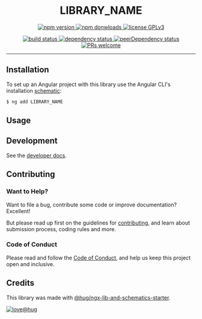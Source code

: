 <h1 align="center">
    LIBRARY_NAME
</h1>

<!-- edit:
<p align="center">
    <br>
    <a href="https://www.hug.ch/">
        <img src="https://www.hug.ch/sites/all/themes/interhug/img/logos/logo-hug.svg" alt="hug-logo" height="54px" />
    </a>
    <br><br>
    <i>Description of the library</i>
    <br><br>
</p>
-->

<p align="center">
    <a href="https://www.npmjs.com/package/LIBRARY_NAME">
        <img src="https://img.shields.io/npm/v/LIBRARY_NAME.svg?color=blue&logo=npm" alt="npm version" />
    </a>
    <a href="https://npmcharts.com/compare/LIBRARY_NAME?minimal=true">
        <img src="https://img.shields.io/npm/dw/LIBRARY_NAME.svg?color=blue&logo=npm" alt="npm donwloads" />
    </a>
    <a href="https://github.com/GITHUB_REPO_NAME/blob/master/LICENSE">
        <img src="https://img.shields.io/badge/license-GPLv3-ff69b4.svg" alt="license GPLv3" />
    </a>
</p>

<p align="center">
    <a href="https://github.com/GITHUB_REPO_NAME/actions?query=workflow:CI%20tests">
        <img src="https://github.com/GITHUB_REPO_NAME/workflows/CI%20tests/badge.svg" alt="build status" />
    </a>
    <a href="https://david-dm.org/GITHUB_REPO_NAME">
        <img src="https://img.shields.io/david/GITHUB_REPO_NAME.svg" alt="dependency status" />
    </a>
    <a href="https://david-dm.org/GITHUB_REPO_NAME?type=peer">
        <img src="https://img.shields.io/david/dev/GITHUB_REPO_NAME.svg" alt="peerDependency status" />
    </a>
    <a href="https://github.com/GITHUB_REPO_NAME/blob/master/CONTRIBUTING.md#-submitting-a-pull-request-pr">
        <img src="https://img.shields.io/badge/PRs-welcome-brightgreen.svg" alt="PRs welcome" />
    </a>
</p>

<hr>

## Installation

To set up an Angular project with this library use the Angular CLI's installation [schematic][schematics]:

```sh
$ ng add LIBRARY_NAME
```

<!-- edit:
The ng add command will install the library and ask the following questions to determine which features to include:

1. lorem ipsum
2. lorem ipsum

The ng add command will additionally perform the following configurations:

* lorem ipsum
* lorem ipsum
-->


## Usage

<!-- edit: -->


## Development

See the [developer docs][developer].


## Contributing

### Want to Help?

Want to file a bug, contribute some code or improve documentation? Excellent!

But please read up first on the guidelines for [contributing][contributing], and learn about submission process, coding rules and more.

### Code of Conduct

Please read and follow the [Code of Conduct][codeofconduct], and help us keep this project open and inclusive.


## Credits

This library was made with [@hug/ngx-lib-and-schematics-starter][starter].

[![love@hug](https://img.shields.io/badge/@hug-%E2%9D%A4%EF%B8%8Flove-magenta)][dsi-hug]




[schematics]: https://angular.io/guide/schematics-for-libraries
[developer]: https://github.com/GITHUB_REPO_NAME/blob/master/DEVELOPER.md
[contributing]: https://github.com/GITHUB_REPO_NAME/blob/master/CONTRIBUTING.md
[codeofconduct]: https://github.com/GITHUB_REPO_NAME/blob/master/CODE_OF_CONDUCT.md
[starter]: https://github.com/DSI-HUG/ngx-lib-and-schematics-starter
[dsi-hug]: https://github.com/DSI-HUG
